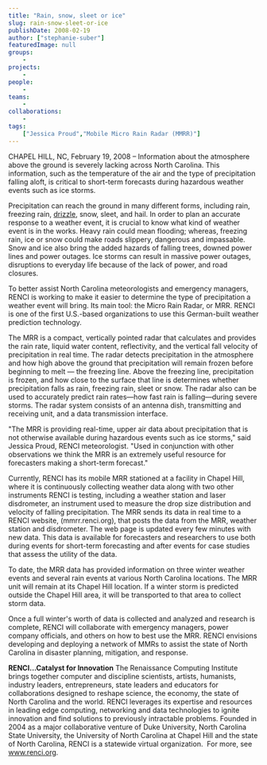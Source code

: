 ```yaml
---
title: "Rain, snow, sleet or ice"
slug: rain-snow-sleet-or-ice
publishDate: 2008-02-19
author: ["stephanie-suber"]
featuredImage: null
groups:
    - 
projects:
    - 
people:
    - 
teams: 
    - 
collaborations:
    - 
tags:
    ["Jessica Proud","Mobile Micro Rain Radar (MMRR)"]
---
```

CHAPEL HILL, NC, February 19, 2008 – Information about the atmosphere above the ground is severely lacking across North Carolina. This information, such as the temperature of the air and the type of precipitation falling aloft, is critical to short-term forecasts during hazardous weather events such as ice storms. 

Precipitation can reach the ground in many different forms, including rain, freezing rain, <a href="http://en.wikipedia.org/wiki/Drizzle" target="_blank">drizzle</a>, snow, sleet, and hail. In order to plan an accurate response to a weather event, it is crucial to know what kind of weather event is in the works. Heavy rain could mean flooding; whereas, freezing rain, ice or snow could make roads slippery, dangerous and impassable. Snow and ice also bring the added hazards of falling trees, downed power lines and power outages. Ice storms can result in massive power outages, disruptions to everyday life because of the lack of power, and road closures.

To better assist North Carolina meteorologists and emergency managers, RENCI is working to make it easier to determine the type of precipitation a weather event will bring. Its main tool: the Micro Rain Radar, or MRR. RENCI is one of the first U.S.-based organizations to use this German-built weather prediction technology.
<div class="news_image"><em></em></div>
The MRR is a compact, vertically pointed radar that calculates and provides the rain rate, liquid water content, reflectivity, and the vertical fall velocity of precipitation in real time. The radar detects precipitation in the atmosphere and how high above the ground that precipitation will remain frozen before beginning to melt — the freezing line. Above the freezing line, precipitation is frozen, and how close to the surface that line is determines whether precipitation falls as rain, freezing rain, sleet or snow. The radar also can be used to accurately predict rain rates—how fast rain is falling—during severe storms. The radar system consists of an antenna dish, transmitting and receiving unit, and a data transmission interface.

"The MRR is providing real-time, upper air data about precipitation that is not otherwise available during hazardous events such as ice storms," said Jessica Proud, RENCI meteorologist. "Used in conjunction with other observations we think the MRR is an extremely useful resource for forecasters making a short-term forecast."

Currently, RENCI has its mobile MRR stationed at a facility in Chapel Hill, where it is continuously collecting weather data along with two other instruments RENCI is testing, including a weather station and laser disdrometer, an instrument used to measure the drop size distribution and velocity of falling precipitation. The MRR sends its data in real time to a RENCI website, (mmrr.renci.org), that posts the data from the MRR, weather station and disdrometer. The web page is updated every few minutes with new data. This data is available for forecasters and researchers to use both during events for short-term forecasting and after events for case studies that assess the utility of the data.

To date, the MRR data has provided information on three winter weather events and several rain events at various North Carolina locations. The MRR unit will remain at its Chapel Hill location. If a winter storm is predicted outside the Chapel Hill area, it will be transported to that area to collect storm data.

Once a full winter's worth of data is collected and analyzed and research is complete, RENCI will collaborate with emergency managers, power company officials, and others on how to best use the MRR. RENCI envisions developing and deploying a network of MMRs to assist the state of North Carolina in disaster planning, mitigation, and response.

<strong>RENCI…Catalyst for  Innovation</strong>
The Renaissance Computing Institute brings together computer and discipline scientists, artists, humanists, industry leaders, entrepreneurs, state leaders and educators for collaborations designed to reshape science, the economy, the state of North Carolina and the world. RENCI leverages its expertise and resources in leading edge computing, networking and data technologies to ignite innovation and find solutions to previously intractable problems. Founded in 2004 as a major collaborative venture of Duke University, North Carolina State University, the University of North Carolina at Chapel Hill and the state of North Carolina, RENCI is a statewide virtual organization.  For more, see <a href="https://www.renci.org/">www.renci.org</a>.
